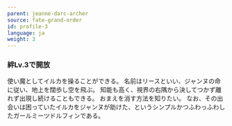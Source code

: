 ```yaml
---
parent: jeanne-darc-archer
source: fate-grand-order
id: profile-3
language: ja
weight: 3
---
```


### 絆Lv.3で開放

使い魔としてイルカを操ることができる。
名前はリースといい、ジャンヌの命に従い、地上を闊歩し空を飛ぶ。
知能も高く、視界の右隅から決してつかず離れず出現し続けることもできる。
おまえを消す方法を知りたい。
なお、その出会いは困っていたイルカをジャンヌが助けた、というシンプルかつふわっふわしたガールミーツドルフィンである。
